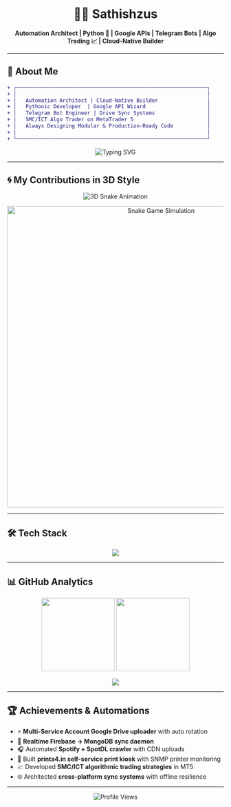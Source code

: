 <!-- Profile README for github.com/sathishzuss -->
<h1 align="center">👨‍💻 Sathishzus</h1>
<p align="center">
  <b>Automation Architect | Python 🐍 | Google APIs | Telegram Bots | Algo Trading 📈 | Cloud-Native Builder</b>
</p>

---

## 🚀 About Me  

<p align="center">
  
```diff
+ ┌──────────────────────────────────────────────────────────────┐
+ │                                                              │
+ │   Automation Architect | Cloud-Native Builder                │
+ │   Pythonic Developer  | Google API Wizard                    │
+ │   Telegram Bot Engineer | Drive Sync Systems                 │
+ │   SMC/ICT Algo Trader on MetaTrader 5                        │
+ │   Always Designing Modular & Production-Ready Code           │
+ │                                                              │
+ └──────────────────────────────────────────────────────────────┘
```

</p>

<p align="center">
  <img src="https://readme-typing-svg.demolab.com?font=Fira+Code&weight=600&size=22&pause=600&color=00FF00&background=000000&center=true&vCenter=true&multiline=true&repeat=true&width=700&height=100&lines=Automation+Architect+%7C+Cloud-Native+Builder;Pythonic+Developer+%7C+Google+API+Wizard;Telegram+Bot+Engineer+%7C+Drive+Sync+Systems;SMC%2FICT+Algo+Trader+on+MetaTrader+5;Always+Designing+Modular+%26+Production-Ready+Code" alt="Typing SVG" />
</p>

---

## 🌀 My Contributions in 3D Style  

<p align="center">
  <img src="https://raw.githubusercontent.com/sathishzuss/sathishzuss/output/github-contribution-grid-snake.svg" alt="3D Snake Animation" />
</p>

<p align="center">
  <img src="https://raw.githubusercontent.com/sathishzuss/sathishzuss/output/github-contribution-grid-snake.gif" width="700" alt="Snake Game Simulation" />
</p>

---

## 🛠️ Tech Stack  

<p align="center">
  <img src="https://skillicons.dev/icons?i=python,linux,docker,git,github,mongodb,redis,firebase,googlecloud,cloudflare,fastapi,nodejs,nextjs,react" />
</p>

---

## 📊 GitHub Analytics  

<p align="center">
  <img src="https://github-readme-stats.vercel.app/api?username=sathishzuss&show_icons=true&theme=radical&hide_border=true" height="170" />
  <img src="https://github-readme-streak-stats.herokuapp.com?user=sathishzuss&theme=radical&hide_border=true" height="170" />
</p>

<p align="center">
  <img src="https://github-profile-summary-cards.vercel.app/api/cards/profile-details?username=sathishzuss&theme=radical" />
</p>

---

## 🏆 Achievements & Automations  

- ⚡ **Multi-Service Account Google Drive uploader** with auto rotation  
- 🔄 **Realtime Firebase → MongoDB sync daemon**  
- 🎧 Automated **Spotify + SpotDL crawler** with CDN uploads  
- 📠 Built **printa4.in self-service print kiosk** with SNMP printer monitoring  
- 📈 Developed **SMC/ICT algorithmic trading strategies** in MT5  
- 🌐 Architected **cross-platform sync systems** with offline resilience  

---

<p align="center">
  <img src="https://komarev.com/ghpvc/?username=sathishzuss&style=flat-square&color=blue" alt="Profile Views" />
</p>
